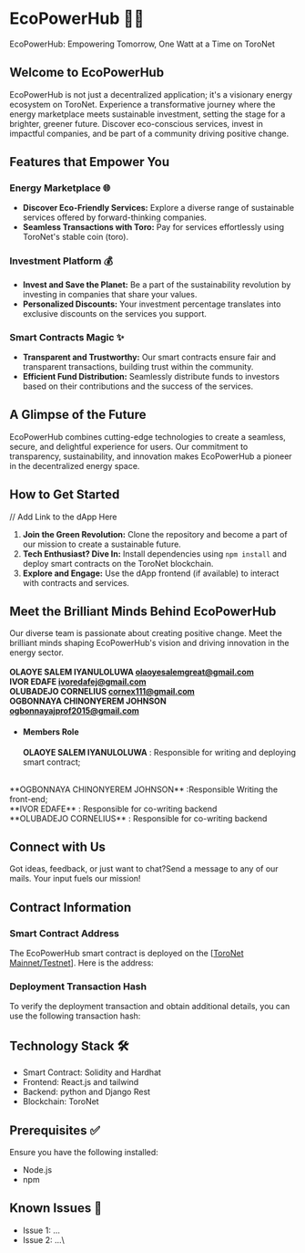 # EcoPowerHub 🌱💡
EcoPowerHub: Empowering Tomorrow, One Watt at a Time on ToroNet
## Welcome to EcoPowerHub

EcoPowerHub is not just a decentralized application; it's a visionary energy ecosystem on ToroNet. Experience a transformative journey where the energy marketplace meets sustainable investment, setting the stage for a brighter, greener future. Discover eco-conscious services, invest in impactful companies, and be part of a community driving positive change.

## Features that Empower You

### Energy Marketplace 🌐
- **Discover Eco-Friendly Services:** Explore a diverse range of sustainable services offered by forward-thinking companies.
- **Seamless Transactions with Toro:** Pay for services effortlessly using ToroNet's stable coin (toro).

### Investment Platform 💰
- **Invest and Save the Planet:** Be a part of the sustainability revolution by investing in companies that share your values.
- **Personalized Discounts:** Your investment percentage translates into exclusive discounts on the services you support.

### Smart Contracts Magic ✨
- **Transparent and Trustworthy:** Our smart contracts ensure fair and transparent transactions, building trust within the community.
- **Efficient Fund Distribution:** Seamlessly distribute funds to investors based on their contributions and the success of the services.

## A Glimpse of the Future

EcoPowerHub combines cutting-edge technologies to create a seamless, secure, and delightful experience for users. Our commitment to transparency, sustainability, and innovation makes EcoPowerHub a pioneer in the decentralized energy space.

## How to Get Started
// Add Link to the dApp Here
1. **Join the Green Revolution:** Clone the repository and become a part of our mission to create a sustainable future.
2. **Tech Enthusiast? Dive In:** Install dependencies using `npm install` and deploy smart contracts on the ToroNet blockchain.
3. **Explore and Engage:** Use the dApp frontend (if available) to interact with contracts and services.

## Meet the Brilliant Minds Behind EcoPowerHub

Our diverse team is passionate about creating positive change. Meet the brilliant minds shaping EcoPowerHub's vision and driving innovation in the energy sector.
<br><br>
**OLAOYE SALEM IYANULOLUWA olaoyesalemgreat@gmail.com**
 <br>
 **IVOR  EDAFE  ivoredafej@gmail.com**
 <br>
  **OLUBADEJO CORNELIUS  cornex111@gmail.com**
 <br>
  **OGBONNAYA CHINONYEREM JOHNSON  ogbonnayajprof2015@gmail.com**
 <br>

 * #### Members Role
   **OLAOYE SALEM IYANULOLUWA** : Responsible for writing and deploying smart contract;
  <br>
  **OGBONNAYA CHINONYEREM JOHNSON** :Responsible Writing the front-end;
  <br>
  **IVOR EDAFE** : Responsible for co-writing backend
    <br>
  **OLUBADEJO CORNELIUS** : Responsible for co-writing backend

## Connect with Us

Got ideas, feedback, or just want to chat?Send a message to any of our mails. Your input fuels our mission!

## Contract Information

### Smart Contract Address

The EcoPowerHub smart contract is deployed on the [[ToroNet Mainnet/Testnet](http://testnet.toronet.org/?source=post_page-----67cae2046bf--------------------------------#)]. Here is the address:


### Deployment Transaction Hash

To verify the deployment transaction and obtain additional details, you can use the following transaction hash:



## Technology Stack 🛠️

- Smart Contract: Solidity and Hardhat
- Frontend: React.js and tailwind
- Backend: python and Django Rest
- Blockchain: ToroNet

## Prerequisites ✅

Ensure you have the following installed:

- Node.js
- npm

## Known Issues 🐞

- Issue 1: ...
- Issue 2: ...\

